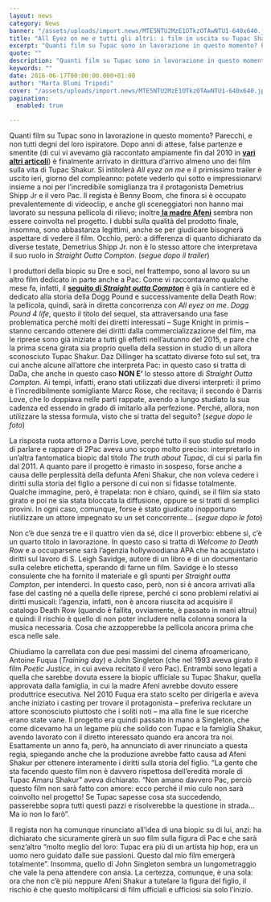 ```yaml
---
layout: news
category: News
banner: "/assets/uploads/import.news/MTE5NTU2MzE1OTkzOTAwNTU1-640x640.jpg"
title: "All Eyez on me e tutti gli altri: i film in uscita su Tupac Shakur"
excerpt: "Quanti film su Tupac sono in lavorazione in questo momento? Parecchi, e non tutti degni del loro ispiratore. Dopo anni di attese, false partenze e smentite (di cui vi avevamo già raccontato ampiamente fin dal 2010 in vari altri articoli) è finalmente arrivato in dirittura d’arrivo almeno uno dei film sulla vita di Tupac Shakur. [&hellip"
quote: ""
description: "Quanti film su Tupac sono in lavorazione in questo momento? Parecchi, e non tutti degni del loro ispiratore. Dopo anni di attese, false partenze e smentite (di cui vi avevamo già raccontato ampiamente fin dal 2010 in vari altri articoli) è finalmente arrivato in dirittura d’arrivo almeno uno dei film sulla vita di Tupac Shakur. [&hellip"
keywords: ""
date: 2016-06-17T00:00:00.000+01:00
author: "Marta Blumi Tripodi"
cover: "/assets/uploads/import.news/MTE5NTU2MzE1OTkzOTAwNTU1-640x640.jpg"
pagination:
  enabled: true

---
```


Quanti film su Tupac sono in lavorazione in questo momento? Parecchi, e non tutti degni del loro ispiratore. Dopo anni di attese, false partenze e smentite (di cui vi avevamo già raccontato ampiamente fin dal 2010 in [**vari altri articoli**](https://hotmc.com/?s=tupac+biopic)) è finalmente arrivato in dirittura d’arrivo almeno uno dei film sulla vita di Tupac Shakur. Si intitolerà _All eyez on me_ e il primissimo trailer è uscito ieri, giorno del compleanno: potete vederlo qui sotto e impressionarvi insieme a noi per l’incredibile somiglianza tra il protagonista Demetrius Shipp Jr e il vero Pac. Il regista è Benny Boom, che finora si è occupato prevalentemente di videoclip, e anche gli sceneggiatori non hanno mai lavorato su nessuna pellicola di rilievo; inoltre[ **la madre Afeni**](https://hotmc.com/muore-a-69-anni-afeni-shakur-la-madre-di-tupac/) sembra non essere coinvolta nel progetto. I dubbi sulla qualità del prodotto finale, insomma, sono abbastanza legittimi, anche se per giudicare bisognerà aspettare di vedere il film. Occhio, però: a differenza di quanto dichiarato da diverse testate, Demetrius Shipp Jr. non è lo stesso attore che interpretava il suo ruolo in _Straight Outta Compton_. (_segue dopo il trailer_)

  
I produttori della biopic su Dre e soci, nel frattempo, sono al lavoro su un altro film dedicato in parte anche a Pac. Come vi raccontavamo qualche mese fa, infatti, il [**seguito di _Straight outta Compton_**](https://hotmc.com/straight-outta-compton-i-produttori-sono-gia-al-lavoro-sul-sequel-del-film/) è già in cantiere ed è dedicato alla storia della Dogg Pound e successivamente della Death Row: la pellicola, quindi, sarà in diretta concorrenza con _All eyez on me_. _Dogg Pound 4 life_, questo il titolo del sequel, sta attraversando una fase problematica perché molti dei diretti interessati – Suge Knight in primis – stanno cercando ottenere dei diritti dalla commercializzazione del film, ma le riprese sono già iniziate a tutti gli effetti nell’autunno del 2015, e pare che la prima scena girata sia proprio quella della session in studio di un allora sconosciuto Tupac Shakur. Daz Dillinger ha scattato diverse foto sul set, tra cui anche alcune all’attore che interpreta Pac: in questo caso si tratta di DaDa, che anche in questo caso **NON E’** lo stesso attore di _Straight Outta Compton._ Ai tempi, infatti, erano stati utilizzati due diversi interpreti: il primo è l’incredibilmente somigliante Marcc Rose, che recitava; il secondo è Darris Love, che lo doppiava nelle parti rappate, avendo a lungo studiato la sua cadenza ed essendo in grado di imitarlo alla perfezione. Perché, allora, non utilizzare la stessa formula, visto che si tratta del seguito? (_segue dopo le foto_)

  
La risposta ruota attorno a Darris Love, perché tutto il suo studio sul modo di parlare e rappare di 2Pac aveva uno scopo molto preciso: interpretarlo in un’altra fantomatica biopic dal titolo _The truth about Tupac_, di cui si parla fin dal 2011\. A quanto pare il progetto è rimasto in sospeso, forse anche a causa delle perplessità della defunta Afeni Shakur, che non voleva cedere i diritti sulla storia del figlio a persone di cui non si fidasse totalmente. Qualche immagine, però, è trapelata: non è chiaro, quindi, se il film sia stato girato e poi ne sia stata bloccata la diffusione, oppure se si tratti di semplici provini. In ogni caso, comunque, forse è stato giudicato inopportuno riutilizzare un attore impegnato su un set concorrente… (_segue dopo le foto_)

Non c’è due senza tre e il quattro vien da sé, dice il proverbio: ebbene sì, c’è un quarto titolo in lavorazione. In questo caso si tratta di _Welcome to Death Row_ e a occuparsene sarà l’agenzia hollywoodiana APA che ha acquistato i diritti sul lavoro di S. Leigh Savidge, autore di un libro e di un documentario sulla celebre etichetta, sperando di farne un film. Savidge è lo stesso consulente che ha fornito il materiale e gli spunti per _Straight outta Compton_, per intenderci. In questo caso, però, non si è ancora arrivati alla fase del casting né a quella delle riprese, perché ci sono problemi relativi ai diritti musicali: l’agenzia, infatti, non è ancora riuscita ad acquisire il catalogo Death Row (quando è fallita, ovviamente, è passato in mani altrui) e quindi il rischio è quello di non poter includere nella colonna sonora la musica necessaria. Cosa che azzopperebbe la pellicola ancora prima che esca nelle sale.

Chiudiamo la carrellata con due pesi massimi del cinema afroamericano, Antoine Fuqua (_Training day_) e John Singleton (che nel 1993 aveva girato il film _Poetic Justice,_ in cui aveva recitato il vero Pac). Entrambi sono legati a quella che sarebbe dovuta essere la biopic ufficiale su Tupac Shakur, quella approvata dalla famiglia, in cui la madre Afeni avrebbe dovuto essere produttrice esecutiva. Nel 2010 Fuqua era stato scelto per dirigerla e aveva anche iniziato i casting per trovare il protagonista – preferiva reclutare un attore sconosciuto piuttosto che i soliti noti – ma alla fine le sue ricerche erano state vane. Il progetto era quindi passato in mano a Singleton, che come dicevamo ha un legame più che solido con Tupac e la famiglia Shakur, avendo lavorato con il diretto interessato quando era ancora tra noi. Esattamente un anno fa, però, ha annunciato di aver rinunciato a questa regia, spiegando anche che la produzione avrebbe fatto causa ad Afeni Shakur per ottenere interamente i diritti sulla storia del figlio. “La gente che sta facendo questo film non è davvero rispettosa dell’eredità morale di Tupac Amaru Shakur” aveva dichiarato. “Non amano davvero Pac, perciò questo film non sarà fatto con amore: ecco perché il mio culo non sarà coinvolto nel progetto! Se Tupac sapesse cosa sta succedendo, passerebbe sopra tutti questi pazzi e risolverebbe la questione in strada… Ma io non lo farò”.

Il regista non ha comunque rinunciato all’idea di una biopic su di lui, anzi: ha dichiarato che sicuramente girerà un suo film sulla figura di Pac e che sarà senz’altro “molto meglio del loro: Tupac era più di un artista hip hop, era un uomo nero guidato dalle sue passioni. Questo dal mio film emergerà totalmente”. Insomma, quello di John Singleton sembra un lungometraggio che vale la pena attendere con ansia. La certezza, comunque, è una sola: ora che non c’è più neppure Afeni Shakur a tutelare la figura del figlio, il rischio è che questo moltiplicarsi di film ufficiali e ufficiosi sia solo l’inizio.